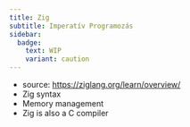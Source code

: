 ```yaml
---
title: Zig
subtitle: Imperatív Programozás
sidebar:
  badge:
    text: WIP
    variant: caution
---
```


- source: <https://ziglang.org/learn/overview/>
- Zig syntax
- Memory management
- Zig is also a C compiler
